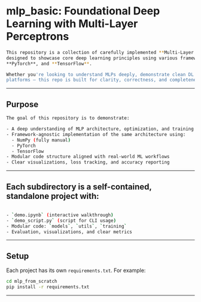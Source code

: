 # mlp_basic: Foundational Deep Learning with Multi-Layer Perceptrons

```bash
This repository is a collection of carefully implemented **Multi-Layer Perceptron (MLP)** projects
designed to showcase core deep learning principles using various frameworks, including **NumPy (from scratch)**,
**PyTorch**, and **TensorFlow**.

Whether you're looking to understand MLPs deeply, demonstrate clean DL project structure, or compare behaviors across
platforms — this repo is built for clarity, correctness, and completeness.
```
---

## Purpose

```bash
The goal of this repository is to demonstrate:

- A deep understanding of MLP architecture, optimization, and training behavior
- Framework-agnostic implementation of the same architecture using:
  - NumPy (fully manual)
  - PyTorch
  - TensorFlow
- Modular code structure aligned with real-world ML workflows
- Clear visualizations, loss tracking, and accuracy reporting
```
---


## Each subdirectory is a self-contained, standalone project with:

```bash

- `demo.ipynb` (interactive walkthrough)
- `demo_script.py` (script for CLI usage)
- Modular code: `models`, `utils`, `training`
- Evaluation, visualizations, and clear metrics
```
---

## Setup

Each project has its own `requirements.txt`. For example:

```bash
cd mlp_from_scratch
pip install -r requirements.txt
```
---
